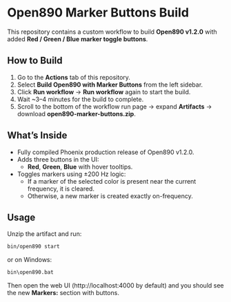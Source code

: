 # Open890 Marker Buttons Build

This repository contains a custom workflow to build **Open890 v1.2.0** with added
**Red / Green / Blue marker toggle buttons**.

## How to Build

1. Go to the **Actions** tab of this repository.
2. Select **Build Open890 with Marker Buttons** from the left sidebar.
3. Click **Run workflow** → **Run workflow** again to start the build.
4. Wait ~3–4 minutes for the build to complete.
5. Scroll to the bottom of the workflow run page → expand **Artifacts** → download
   **open890-marker-buttons.zip**.

## What’s Inside

- Fully compiled Phoenix production release of Open890 v1.2.0.
- Adds three buttons in the UI:
  - **Red**, **Green**, **Blue** with hover tooltips.
- Toggles markers using ±200 Hz logic:
  - If a marker of the selected color is present near the current frequency,
    it is cleared.
  - Otherwise, a new marker is created exactly on-frequency.

## Usage

Unzip the artifact and run:

```bash
bin/open890 start
```

or on Windows:

```cmd
bin\open890.bat
```

Then open the web UI (http://localhost:4000 by default) and you should see the
new **Markers:** section with buttons.

